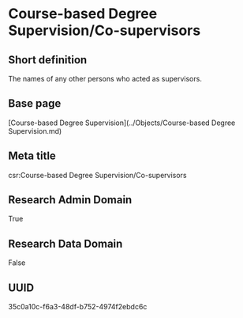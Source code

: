 # Course-based Degree Supervision/Co-supervisors
## Short definition
The names of any other persons who acted as supervisors.
## Base page
[Course-based Degree Supervision](../Objects/Course-based Degree Supervision.md)
## Meta title
csr:Course-based Degree Supervision/Co-supervisors
## Research Admin Domain
True
## Research Data Domain
False
## UUID
35c0a10c-f6a3-48df-b752-4974f2ebdc6c
